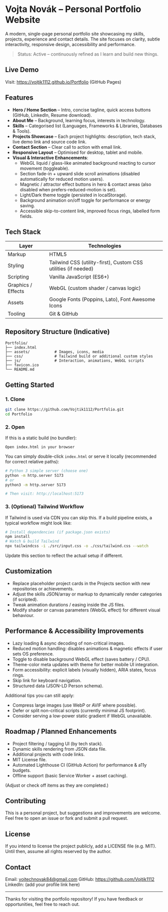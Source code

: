 # Vojta Novák – Personal Portfolio Website

A modern, single-page personal portfolio site showcasing my skills, projects, experience and contact details. The site focuses on clarity, subtle interactivity, responsive design, accessibility and performance.

> Status: Active – continuously refined as I learn and build new things.

## Live Demo

Visit: https://vojtik1112.github.io/Portfolio (GitHub Pages)

## Features

- **Hero / Home Section** – Intro, concise tagline, quick access buttons (GitHub, LinkedIn, Resume download).
- **About Me** – Background, learning focus, interests in technology.
- **Skills** – Categorised list (Languages, Frameworks & Libraries, Databases & Tools).
- **Projects Showcase** – Each project highlights: description, tech stack, live demo link and source code link.
- **Contact Section** – Clear call to action with email link.
- **Responsive Layout** – Optimised for desktop, tablet and mobile.
- **Visual & Interactive Enhancements**:
  - WebGL liquid / glass-like animated background reacting to cursor movement (toggleable).
  - Section fade-in + upward slide scroll animations (disabled automatically for reduced motion users).
  - Magnetic / attractor effect buttons in hero & contact areas (also disabled when prefers-reduced-motion is set).
  - Light/Dark theme toggle (persisted in localStorage).
  - Background animation on/off toggle for performance or energy saving.
  - Accessible skip-to-content link, improved focus rings, labelled form fields.

## Tech Stack

| Layer | Technologies |
|-------|--------------|
| Markup | HTML5 |
| Styling | Tailwind CSS (utility-first), Custom CSS utilities (if needed) |
| Scripting | Vanilla JavaScript (ES6+) |
| Graphics / Effects | WebGL (custom shader / canvas logic) |
| Assets | Google Fonts (Poppins, Lato), Font Awesome Icons |
| Tooling | Git & GitHub |

## Repository Structure (Indicative)
```
Portfolio/
├── index.html
├── assets/           # Images, icons, media
├── css/              # Tailwind build or additional custom styles
├── js/               # Interaction, animations, WebGL scripts
├── favicon.ico
└── README.md
```
## Getting Started

### 1. Clone
```bash
git clone https://github.com/Vojtik1112/Portfolio.git
cd Portfolio
```

### 2. Open
If this is a static build (no bundler):
```text
Open index.html in your browser
```
You can simply double-click `index.html` or serve it locally (recommended for correct relative paths):
```bash
# Python 3 simple server (choose one)
python -m http.server 5173
# or
python3 -m http.server 5173

# Then visit: http://localhost:5173
```

### 3. (Optional) Tailwind Workflow
If Tailwind is used via CDN you can skip this. If a build pipeline exists, a typical workflow might look like:
```bash
# Install dependencies (if package.json exists)
npm install
# Watch & build Tailwind
npx tailwindcss -i ./src/input.css -o ./css/tailwind.css --watch
```
Update this section to reflect the actual setup if different.

## Customization

- Replace placeholder project cards in the Projects section with new repositories or achievements.
- Adjust the skills JSON/array or markup to dynamically render categories (if scripted).
- Tweak animation durations / easing inside the JS files.
- Modify shader or canvas parameters (WebGL effect) for different visual behaviour.

## Performance & Accessibility Improvements

- Lazy loading & async decoding of non-critical images.
- Reduced motion handling: disables animations & magnetic effects if user sets OS preference.
- Toggle to disable background WebGL effect (saves battery / CPU).
- Theme-color meta updates with theme for better mobile UI integration.
- Form accessibility: explicit labels (visually hidden), ARIA states, focus rings.
- Skip link for keyboard navigation.
- Structured data (JSON-LD Person schema).

Additional tips you can still apply:
- Compress large images (use WebP or AVIF where possible).
- Defer or split non-critical scripts (currently minimal JS footprint).
- Consider serving a low-power static gradient if WebGL unavailable.

## Roadmap / Planned Enhancements

- Project filtering / tagging UI (by tech stack).
- Dynamic skills rendering from JSON data file.
- Additional projects with code links.
- MIT License file.
- Automated Lighthouse CI (GitHub Action) for performance & a11y budgets.
- Offline support (basic Service Worker + asset caching).

(Adjust or check off items as they are completed.)

## Contributing

This is a personal project, but suggestions and improvements are welcome. Feel free to open an issue or fork and submit a pull request.

## License

If you intend to license the project publicly, add a LICENSE file (e.g. MIT). Until then, assume all rights reserved by the author.

## Contact

Email: [vojtechnovak84@gmail.com](mailto:vojtechnovak84@gmail.com)
GitHub: https://github.com/Vojtik1112
LinkedIn: (add your profile link here)

---

Thanks for visiting the portfolio repository! If you have feedback or opportunities, feel free to reach out.
